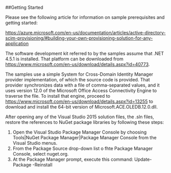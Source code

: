 ##Getting Started

Please see the following article for information on sample prerequisites and getting started:

https://azure.microsoft.com/en-us/documentation/articles/active-directory-scim-provisioning/#building-your-own-provisioning-solution-for-any-application

The software development kit referred to by the samples assume that .NET 4.5.1 is installed.  That platform can be downloaded from https://www.microsoft.com/en-us/download/details.aspx?id=40773.  

The samples use a simple System for Cross-Domain Identity Manager provider implementation, of which the source code is provided.  That provider synchronizes data with a file of comma-separated values, and it uses version 12.0 of the Microsoft Office Access Connectivity Engine to traverse the file.  To install that engine, proceed to https://www.microsoft.com/en-us/download/details.aspx?id=13255 to download and install the 64-bit version of Microsoft.ACE.OLEDB.12.0.dll.  

After opening any of the Visual Studio 2015 solution files, the .sln files, restore the references to NuGet package libraries by following these steps: 

1.  Open the Visual Studio Package Manager Console by choosing Tools|NuGet Package Manager|Package Manager Console from the Visual Studio menus.  
2.  From the Package Source drop-down list o fhte Package Manager Console, select nuget.org.  
3.  At the Package Manager prompt, execute this command: 
      Update-Package -Reinstall


